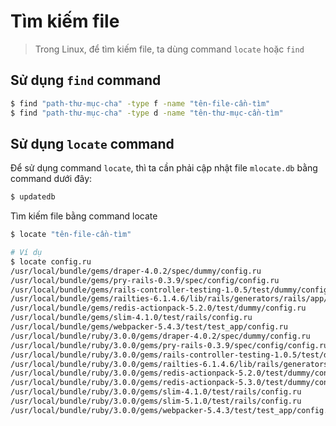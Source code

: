 # Tìm kiếm file

> Trong Linux, để tìm kiếm file, ta dùng command `locate` hoặc `find`

## Sử dụng `find` command

```bash
$ find "path-thư-mục-cha" -type f -name "tên-file-cần-tìm"
$ find "path-thư-mục-cha" -type d -name "tên-thư-mục-cần-tìm"
```

## Sử dụng `locate` command

Để sử dụng command `locate`, thì ta cần phải cập nhật file `mlocate.db` bằng command dưới đây:

```bash
$ updatedb
```

Tìm kiếm file bằng command locate

```bash
$ locate "tên-file-cần-tìm" 

# Ví dụ
$ locate config.ru
/usr/local/bundle/gems/draper-4.0.2/spec/dummy/config.ru
/usr/local/bundle/gems/pry-rails-0.3.9/spec/config/config.ru
/usr/local/bundle/gems/rails-controller-testing-1.0.5/test/dummy/config.ru
/usr/local/bundle/gems/railties-6.1.4.6/lib/rails/generators/rails/app/templates/config.ru.tt
/usr/local/bundle/gems/redis-actionpack-5.2.0/test/dummy/config.ru
/usr/local/bundle/gems/slim-4.1.0/test/rails/config.ru
/usr/local/bundle/gems/webpacker-5.4.3/test/test_app/config.ru
/usr/local/bundle/ruby/3.0.0/gems/draper-4.0.2/spec/dummy/config.ru
/usr/local/bundle/ruby/3.0.0/gems/pry-rails-0.3.9/spec/config/config.ru
/usr/local/bundle/ruby/3.0.0/gems/rails-controller-testing-1.0.5/test/dummy/config.ru
/usr/local/bundle/ruby/3.0.0/gems/railties-6.1.4.6/lib/rails/generators/rails/app/templates/config.ru.tt
/usr/local/bundle/ruby/3.0.0/gems/redis-actionpack-5.2.0/test/dummy/config.ru
/usr/local/bundle/ruby/3.0.0/gems/redis-actionpack-5.3.0/test/dummy/config.ru
/usr/local/bundle/ruby/3.0.0/gems/slim-4.1.0/test/rails/config.ru
/usr/local/bundle/ruby/3.0.0/gems/slim-5.1.0/test/rails/config.ru
/usr/local/bundle/ruby/3.0.0/gems/webpacker-5.4.3/test/test_app/config.ru
```
